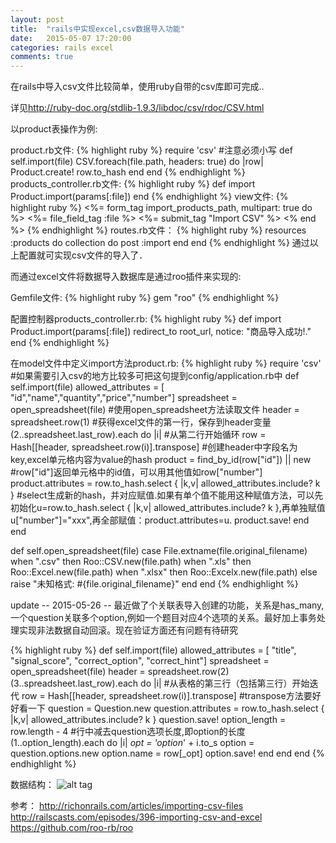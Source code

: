 ```yaml
---
layout: post
title:  "rails中实现excel,csv数据导入功能"
date:   2015-05-07 17:20:00
categories: rails excel
comments: true
---
```

在rails中导入csv文件比较简单，使用ruby自带的csv库即可完成..

详见<a href="http://ruby-doc.org/stdlib-1.9.3/libdoc/csv/rdoc/CSV.html">http://ruby-doc.org/stdlib-1.9.3/libdoc/csv/rdoc/CSV.html</a>

以product表操作为例:

product.rb文件:
{% highlight ruby %}
  require 'csv' #注意必须小写
  def self.import(file)
    CSV.foreach(file.path, headers: true) do |row|
      Product.create! row.to_hash
    end
  end
{% endhighlight %}
products_controller.rb文件:
{% highlight ruby %}
def import
  Product.import(params[:file])
end
{% endhighlight %}
view文件:
{% highlight ruby %}
<%= form_tag import_products_path, multipart: true do %>
  <%= file_field_tag :file %>
  <%= submit_tag "Import CSV" %>
<% end %>
{% endhighlight %}
routes.rb文件：
{% highlight ruby %}
  resources :products do
    collection do
      post :import
    end
  end
{% endhighlight %}
通过以上配置就可实现csv文件的导入了．


而通过excel文件将数据导入数据库是通过roo插件来实现的:

Gemfile文件:
{% highlight ruby %}
gem "roo"
{% endhighlight %}

配置控制器products_controller.rb:
{% highlight ruby %}
def import
  Product.import(params[:file])
  redirect_to root_url, notice: "商品导入成功!."
end
{% endhighlight %}

在model文件中定义import方法product.rb:
{% highlight ruby %}
require 'csv'  #如果需要引入csv的地方比较多可把这句提到config/application.rb中
def self.import(file)
   allowed_attributes = [ "id","name","quantity","price","number"]
    spreadsheet = open_spreadsheet(file)  #使用open_spreadsheet方法读取文件
    header = spreadsheet.row(1)  #获得excel文件的第一行，保存到header变量
    (2..spreadsheet.last_row).each do |i|  #从第二行开始循环
      row = Hash[[header, spreadsheet.row(i)].transpose]  #创建header中字段名为key,excel单元格内容为value的hash
      product = find_by_id(row["id"]) || new  #row["id"]返回单元格中的id值，可以用其他值如row["number"]
      product.attributes = row.to_hash.select { |k,v| allowed_attributes.include? k }  #select生成新的hash，并对应赋值.如果有单个值不能用这种赋值方法，可以先初始化u=row.to_hash.select { |k,v| allowed_attributes.include? k },再单独赋值u["number"]="xxx",再全部赋值：product.attributes=u.
      product.save!
    end
  end

  def self.open_spreadsheet(file)
    case File.extname(file.original_filename)
    when ".csv" then Roo::CSV.new(file.path)
    when ".xls" then Roo::Excel.new(file.path)
    when ".xlsx" then Roo::Excelx.new(file.path)
    else raise "未知格式: #{file.original_filename}"
    end
  end
{% endhighlight %}

update -- 2015-05-26 --
最近做了个关联表导入创建的功能，关系是has_many, 一个question关联多个option,例如一个题目对应4个选项的关系。最好加上事务处理实现非法数据自动回滚。现在验证方面还有问题有待研究

{% highlight ruby %}
def self.import(file)
    allowed_attributes = [ "title", "signal_score", "correct_option", "correct_hint"]
    spreadsheet = open_spreadsheet(file)
    header = spreadsheet.row(2)
    (3..spreadsheet.last_row).each do |i|   #从表格的第三行（包括第三行）开始迭代
      row = Hash[[header, spreadsheet.row(i)].transpose] #transpose方法要好好看一下
      question = Question.new
      question.attributes = row.to_hash.select { |k,v| allowed_attributes.include? k }
      question.save!
      option_length = row.length - 4  #行中减去question选项长度,即option的长度
      (1..option_length).each do |i|
        _opt = 'option_' + i.to_s
        option = question.options.new
        option.name = row[_opt]
        option.save!
      end
    end
  end
{% endhighlight %}

数据结构：
![alt tag](http://ww3.sinaimg.cn/bmiddle/738e4c72jw1esi17gpucij20jb02ct9j.jpg)

参考： <a href="http://richonrails.com/articles/importing-csv-files">http://richonrails.com/articles/importing-csv-files</a>
<a href="http://railscasts.com/episodes/396-importing-csv-and-excel">http://railscasts.com/episodes/396-importing-csv-and-excel</a>
<a href="https://github.com/roo-rb/roo">https://github.com/roo-rb/roo</a>
